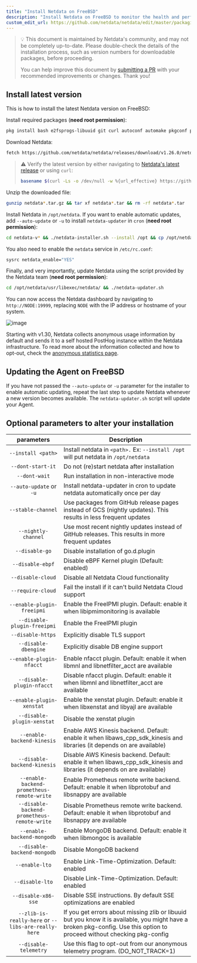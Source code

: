 ```yaml
---
title: "Install Netdata on FreeBSD"
description: "Install Netdata on FreeBSD to monitor the health and performance of bare metal or VMs with thousands of real-time, per-second metrics."
custom_edit_url: https://github.com/netdata/netdata/edit/master/packaging/installer/methods/freebsd.md
---
```




> 💡 This document is maintained by Netdata's community, and may not be completely up-to-date. Please double-check the
> details of the installation process, such as version numbers for downloadable packages, before proceeding.
>
> You can help improve this document by [submitting a
> PR](https://github.com/netdata/netdata/edit/master/packaging/installer/methods/freebsd.md) with your recommended
> improvements or changes. Thank you!

## Install latest version

This is how to install the latest Netdata version on FreeBSD:

Install required packages (**need root permission**):

```sh
pkg install bash e2fsprogs-libuuid git curl autoconf automake pkgconf pidof Judy liblz4 libuv json-c cmake gmake
```

Download Netdata:

```sh
fetch https://github.com/netdata/netdata/releases/download/v1.26.0/netdata-v1.26.0.tar.gz
```

> ⚠️ Verify the latest version by either navigating to [Netdata's latest
> release](https://github.com/netdata/netdata/releases/latest) or using `curl`:
>
> ```bash
> basename $(curl -Ls -o /dev/null -w %{url_effective} https://github.com/netdata/netdata/releases/latest)
> ```

Unzip the downloaded file:

```sh
gunzip netdata*.tar.gz && tar xf netdata*.tar && rm -rf netdata*.tar
```

Install Netdata in `/opt/netdata`. If you want to enable automatic updates, add `--auto-update` or `-u` to install `netdata-updater` in `cron` (**need root permission**):

```sh
cd netdata-v* && ./netdata-installer.sh --install /opt && cp /opt/netdata/usr/sbin/netdata-claim.sh /usr/sbin/
```

You also need to enable the `netdata` service in `/etc/rc.conf`:

```sh
sysrc netdata_enable="YES"
```

Finally, and very importantly, update Netdata using the script provided by the Netdata team (**need root permission**):

```sh
cd /opt/netdata/usr/libexec/netdata/ && ./netdata-updater.sh
```

You can now access the Netdata dashboard by navigating to `http://NODE:19999`, replacing `NODE` with the IP address or hostname of your system.

![image](https://user-images.githubusercontent.com/2662304/48304090-fd384080-e51b-11e8-80ae-eecb03118dda.png)

Starting with v1.30, Netdata collects anonymous usage information by default and sends it to a self hosted PostHog instance within the Netdata infrastructure. To read
more about the information collected and how to opt-out, check the [anonymous statistics
page](/docs/agent/anonymous-statistics).

## Updating the Agent on FreeBSD
If you have not passed the `--auto-update` or `-u` parameter for the installer to enable automatic updating, repeat the last step to update Netdata whenever a new version becomes available. 
The `netdata-updater.sh` script will update your Agent.

## Optional parameters to alter your installation
| parameters | Description |
|:-----:|-----------|
|`--install <path>`| Install netdata in `<path>.` Ex: `--install /opt` will put netdata in `/opt/netdata`|
| `--dont-start-it` | Do not (re)start netdata after installation|
| `--dont-wait` | Run installation in non-interactive mode|
| `--auto-update` or `-u` | Install netdata-updater in cron to update netdata automatically once per day|
| `--stable-channel` | Use packages from GitHub release pages instead of GCS (nightly updates). This results in less frequent updates|
| `--nightly-channel` | Use most recent nightly updates instead of GitHub releases. This results in more frequent updates|
| `--disable-go` | Disable installation of go.d.plugin|
| `--disable-ebpf` | Disable eBPF Kernel plugin (Default: enabled)|
| `--disable-cloud` | Disable all Netdata Cloud functionality|
| `--require-cloud` | Fail the install if it can't build Netdata Cloud support|
| `--enable-plugin-freeipmi` | Enable the FreeIPMI plugin. Default: enable it when libipmimonitoring is available|
| `--disable-plugin-freeipmi` | Enable the FreeIPMI plugin|
| `--disable-https` | Explicitly disable TLS support|
| `--disable-dbengine` | Explicitly disable DB engine support|
| `--enable-plugin-nfacct` | Enable nfacct plugin. Default: enable it when libmnl and libnetfilter_acct are available|
| `--disable-plugin-nfacct` | Disable nfacct plugin. Default: enable it when libmnl and libnetfilter_acct are available|
| `--enable-plugin-xenstat` | Enable the xenstat plugin. Default: enable it when libxenstat and libyajl are available|
| `--disable-plugin-xenstat` | Disable the xenstat plugin|
| `--enable-backend-kinesis` | Enable AWS Kinesis backend. Default: enable it when libaws_cpp_sdk_kinesis and libraries (it depends on are available)|                           
| `--disable-backend-kinesis` | Disable AWS Kinesis backend. Default: enable it when libaws_cpp_sdk_kinesis and libraries (it depends on are available)|
| `--enable-backend-prometheus-remote-write` | Enable Prometheus remote write backend. Default: enable it when libprotobuf and libsnappy are available|
| `--disable-backend-prometheus-remote-write` | Disable Prometheus remote write backend. Default: enable it when libprotobuf and libsnappy are available|
| `--enable-backend-mongodb` | Enable MongoDB backend. Default: enable it when libmongoc is available|
| `--disable-backend-mongodb` | Disable MongoDB backend|
| `--enable-lto` | Enable Link-Time-Optimization. Default: enabled|
| `--disable-lto` | Disable Link-Time-Optimization. Default: enabled|
| `--disable-x86-sse` | Disable SSE instructions. By default SSE optimizations are enabled|
| `--zlib-is-really-here` or `--libs-are-really-here` | If you get errors about missing zlib or libuuid but you know it is available, you might have a broken pkg-config. Use this option to proceed without checking pkg-config|
|`--disable-telemetry` | Use this flag to opt-out from our anonymous telemetry program. (DO_NOT_TRACK=1)|



